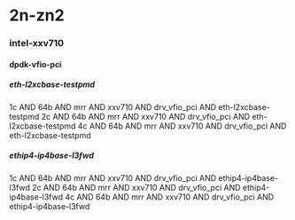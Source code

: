 # 2n-zn2
### intel-xxv710
#### dpdk-vfio-pci
##### eth-l2xcbase-testpmd
1c AND 64b AND mrr AND xxv710 AND drv_vfio_pci AND eth-l2xcbase-testpmd
2c AND 64b AND mrr AND xxv710 AND drv_vfio_pci AND eth-l2xcbase-testpmd
4c AND 64b AND mrr AND xxv710 AND drv_vfio_pci AND eth-l2xcbase-testpmd
##### ethip4-ip4base-l3fwd
1c AND 64b AND mrr AND xxv710 AND drv_vfio_pci AND ethip4-ip4base-l3fwd
2c AND 64b AND mrr AND xxv710 AND drv_vfio_pci AND ethip4-ip4base-l3fwd
4c AND 64b AND mrr AND xxv710 AND drv_vfio_pci AND ethip4-ip4base-l3fwd
